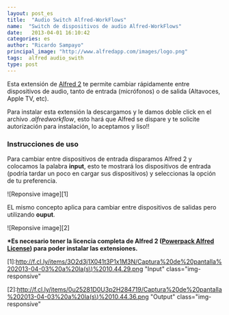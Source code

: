 ```yaml
---
layout: post_es
title:  "Audio Switch Alfred-WorkFlows"
name:  "Switch de dispositivos de audio Alfred-WorkFlows"
date:   2013-04-01 16:10:42
categories: es
author: "Ricardo Sampayo"
principal_image: "http://www.alfredapp.com/images/logo.png"
tags:  alfred audio_swith
type: post
---
```


Esta extensión de [Alfred 2](http://www.alfredapp.com/) te permite cambiar rápidamente entre dispositivos de audio, tanto  de entrada (micrófonos) o de salida (Altavoces, Apple TV, etc).

Para instalar esta extensión la descargamos y le damos doble click en el archivo *.alfredworkflow*, esto hará que Alfred se dispare y te solicite autorización para instalación, lo aceptamos y liso!!

### Instrucciones de uso
Para cambiar entre dispositivos de entrada disparamos Alfred 2 y colocamos la palabra **input**, esto te mostrará los dispositivos de entrada (podría tardar un poco en cargar sus dispositivos) y seleccionas la opción de tu preferencia.

![Reponsive image][1]

EL mismo concepto aplica para cambiar entre dispositivos de salidas pero utilizando **ouput**.

![Reponsive image][2]

**\*Es necesario tener la licencia completa de Alfred 2 ([Powerpack Alfred License](https://buy.alfredapp.com/)) para poder instalar las extensiones.**

[1]:http://f.cl.ly/items/3O2d3j1X041t3P1x1M3N/Captura%20de%20pantalla%202013-04-03%20a%20la(s\)%2010.44.29.png "Input" class="img-responsive"

[2]:http://f.cl.ly/items/0u25281D0U3p2H284719/Captura%20de%20pantalla%202013-04-03%20a%20la(s\)%2010.44.36.png "Output" class="img-responsive"
